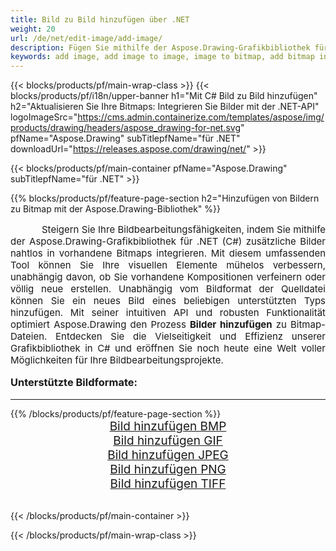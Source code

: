 ```yaml
---
title: Bild zu Bild hinzufügen über .NET
weight: 20
url: /de/net/edit-image/add-image/
description: Fügen Sie mithilfe der Aspose.Drawing-Grafikbibliothek für .NET (C#) ein Bild zu vorhandenen Bildbitmaps hinzu.
keywords: add image, add image to image, image to bitmap, add bitmap in C#, bitmap images in C#, 2D graphics, graphic library für .NET, image files, raster image, edit images, save image, Bilder hinzufügen
---
```


{{< blocks/products/pf/main-wrap-class >}}
{{< blocks/products/pf/i18n/upper-banner h1="Mit C# Bild zu Bild hinzufügen" h2="Aktualisieren Sie Ihre Bitmaps: Integrieren Sie Bilder mit der .NET-API" logoImageSrc="https://cms.admin.containerize.com/templates/aspose/img/products/drawing/headers/aspose_drawing-for-net.svg" pfName="Aspose.Drawing" subTitlepfName="für .NET" downloadUrl="https://releases.aspose.com/drawing/net/" >}}

{{< blocks/products/pf/main-container pfName="Aspose.Drawing" subTitlepfName="für .NET" >}}

{{% blocks/products/pf/feature-page-section  h2="Hinzufügen von Bildern zu Bitmap mit der Aspose.Drawing-Bibliothek" %}}
<p align="justify" style="text-indent:50px;font-size:15px;">
Steigern Sie Ihre Bildbearbeitungsfähigkeiten, indem Sie mithilfe der Aspose.Drawing-Grafikbibliothek für .NET (C#) zusätzliche Bilder nahtlos in vorhandene Bitmaps integrieren. Mit diesem umfassenden Tool können Sie Ihre visuellen Elemente mühelos verbessern, unabhängig davon, ob Sie vorhandene Kompositionen verfeinern oder völlig neue erstellen. Unabhängig vom Bildformat der Quelldatei können Sie ein neues Bild eines beliebigen unterstützten Typs hinzufügen. Mit seiner intuitiven API und robusten Funktionalität optimiert Aspose.Drawing den Prozess <b>Bilder hinzufügen</b> zu Bitmap-Dateien. Entdecken Sie die Vielseitigkeit und Effizienz unserer Grafikbibliothek in C# und eröffnen Sie noch heute eine Welt voller Möglichkeiten für Ihre Bildbearbeitungsprojekte.</p>

<h3 style="margin-top:16px;">
Unterstützte Bildformate:
</h3>

<hr/>
{{% /blocks/products/pf/feature-page-section %}}
<div class="container-fluid productfamilypage bg-gray">
    <div class="convertypes bg-gray agp-content section">
        <div class="container">
		    <div class="row other-converters" style="font-size: 19px;text-align:center;">
		        <div class='col-md-3 other-converter remove-lp remove-rp'><a href="bmp/" style="padding:15px;">Bild hinzufügen BMP</a></div>
                <div class='col-md-3 other-converter remove-lp remove-rp'><a href="gif/" style="padding:15px;">Bild hinzufügen GIF</a></div>
                <div class='col-md-3 other-converter remove-lp remove-rp'><a href="jpeg/" style="padding:15px;">Bild hinzufügen JPEG</a></div>
                <div class='col-md-3 other-converter remove-lp remove-rp'><a href="png/" style="padding:15px;">Bild hinzufügen PNG</a></div>
                <div class='col-md-3 other-converter remove-lp remove-rp'><a href="tiff/" style="padding:15px;">Bild hinzufügen TIFF</a></div>
            </div>
        </div>
    </div>
</div>
<br/>

{{< /blocks/products/pf/main-container >}}

{{< /blocks/products/pf/main-wrap-class >}}
